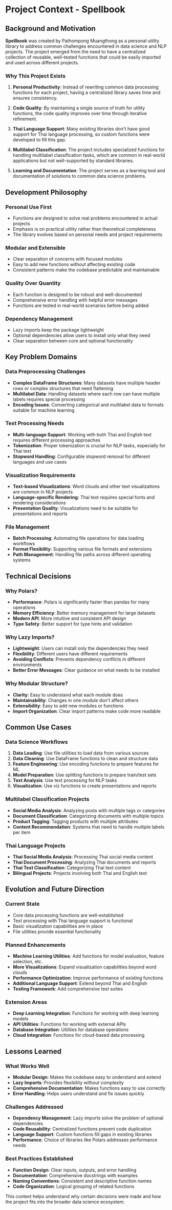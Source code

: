 # Project Context - Spellbook

## Background and Motivation

**Spellbook** was created by Pathompong Muangthong as a personal utility library to address common challenges encountered in data science and NLP projects. The project emerged from the need to have a centralized collection of reusable, well-tested functions that could be easily imported and used across different projects.

### Why This Project Exists

1. **Personal Productivity**: Instead of rewriting common data processing functions for each project, having a centralized library saves time and ensures consistency.

2. **Code Quality**: By maintaining a single source of truth for utility functions, the code quality improves over time through iterative refinement.

3. **Thai Language Support**: Many existing libraries don't have good support for Thai language processing, so custom functions were developed to fill this gap.

4. **Multilabel Classification**: The project includes specialized functions for handling multilabel classification tasks, which are common in real-world applications but not well-supported by standard libraries.

5. **Learning and Documentation**: The project serves as a learning tool and documentation of solutions to common data science problems.

## Development Philosophy

### Personal Use First
- Functions are designed to solve real problems encountered in actual projects
- Emphasis is on practical utility rather than theoretical completeness
- The library evolves based on personal needs and project requirements

### Modular and Extensible
- Clear separation of concerns with focused modules
- Easy to add new functions without affecting existing code
- Consistent patterns make the codebase predictable and maintainable

### Quality Over Quantity
- Each function is designed to be robust and well-documented
- Comprehensive error handling with helpful error messages
- Functions are tested in real-world scenarios before being added

### Dependency Management
- Lazy imports keep the package lightweight
- Optional dependencies allow users to install only what they need
- Clear separation between core and optional functionality

## Key Problem Domains

### Data Preprocessing Challenges
- **Complex DataFrame Structures**: Many datasets have multiple header rows or complex structures that need flattening
- **Multilabel Data**: Handling datasets where each row can have multiple labels requires special processing
- **Encoding Issues**: Converting categorical and multilabel data to formats suitable for machine learning

### Text Processing Needs
- **Multi-language Support**: Working with both Thai and English text requires different processing approaches
- **Tokenization**: Proper tokenization is crucial for NLP tasks, especially for Thai text
- **Stopword Handling**: Configurable stopword removal for different languages and use cases

### Visualization Requirements
- **Text-based Visualizations**: Word clouds and other text visualizations are common in NLP projects
- **Language-specific Rendering**: Thai text requires special fonts and rendering considerations
- **Presentation Quality**: Visualizations need to be suitable for presentations and reports

### File Management
- **Batch Processing**: Automating file operations for data loading workflows
- **Format Flexibility**: Supporting various file formats and extensions
- **Path Management**: Handling file paths across different operating systems

## Technical Decisions

### Why Polars?
- **Performance**: Polars is significantly faster than pandas for many operations
- **Memory Efficiency**: Better memory management for large datasets
- **Modern API**: More intuitive and consistent API design
- **Type Safety**: Better support for type hints and validation

### Why Lazy Imports?
- **Lightweight**: Users can install only the dependencies they need
- **Flexibility**: Different users have different requirements
- **Avoiding Conflicts**: Prevents dependency conflicts in different environments
- **Better Error Messages**: Clear guidance on what needs to be installed

### Why Modular Structure?
- **Clarity**: Easy to understand what each module does
- **Maintainability**: Changes in one module don't affect others
- **Extensibility**: Easy to add new modules or functions
- **Import Organization**: Clear import patterns make code more readable

## Common Use Cases

### Data Science Workflows
1. **Data Loading**: Use file utilities to load data from various sources
2. **Data Cleaning**: Use DataFrame functions to clean and structure data
3. **Feature Engineering**: Use encoding functions to prepare features for ML
4. **Model Preparation**: Use splitting functions to prepare train/test sets
5. **Text Analysis**: Use text processing for NLP tasks
6. **Visualization**: Use viz functions to create presentations and reports

### Multilabel Classification Projects
- **Social Media Analysis**: Analyzing posts with multiple tags or categories
- **Document Classification**: Categorizing documents with multiple topics
- **Product Tagging**: Tagging products with multiple attributes
- **Content Recommendation**: Systems that need to handle multiple labels per item

### Thai Language Projects
- **Thai Social Media Analysis**: Processing Thai social media content
- **Thai Document Processing**: Analyzing Thai documents and reports
- **Thai Text Classification**: Categorizing Thai text content
- **Bilingual Projects**: Projects involving both Thai and English text

## Evolution and Future Direction

### Current State
- Core data processing functions are well-established
- Text processing with Thai language support is functional
- Basic visualization capabilities are in place
- File utilities provide essential functionality

### Planned Enhancements
- **Machine Learning Utilities**: Add functions for model evaluation, feature selection, etc.
- **More Visualizations**: Expand visualization capabilities beyond word clouds
- **Performance Optimization**: Improve performance of existing functions
- **Additional Language Support**: Extend beyond Thai and English
- **Testing Framework**: Add comprehensive test suites

### Extension Areas
- **Deep Learning Integration**: Functions for working with deep learning models
- **API Utilities**: Functions for working with external APIs
- **Database Integration**: Utilities for database operations
- **Cloud Integration**: Functions for cloud-based data processing

## Lessons Learned

### What Works Well
- **Modular Design**: Makes the codebase easy to understand and extend
- **Lazy Imports**: Provides flexibility without complexity
- **Comprehensive Documentation**: Makes functions easy to use correctly
- **Error Handling**: Helps users understand and fix issues quickly

### Challenges Addressed
- **Dependency Management**: Lazy imports solve the problem of optional dependencies
- **Code Reusability**: Centralized functions prevent code duplication
- **Language Support**: Custom functions fill gaps in existing libraries
- **Performance**: Choice of libraries like Polars addresses performance needs

### Best Practices Established
- **Function Design**: Clear inputs, outputs, and error handling
- **Documentation**: Comprehensive docstrings with examples
- **Naming Conventions**: Consistent and descriptive function names
- **Code Organization**: Logical grouping of related functions

This context helps understand why certain decisions were made and how the project fits into the broader data science ecosystem.
